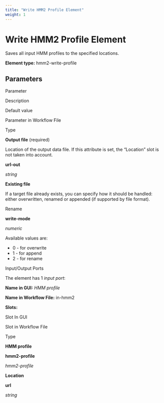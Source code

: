 ```yaml
---
title: "Write HMM2 Profile Element"
weight: 1
---
```



# Write HMM2 Profile Element

Saves all input HMM profiles to the specified locations.

**Element type:** hmm2-write-profile

Parameters
----------

Parameter

Description

Default value

Parameter in Workflow File

Type

**Output file** (required)

Location of the output data file. If this attribute is set, the “Location” slot is not taken into account.



**url-out**

_string_

**Existing file**

If a target file already exists, you can specify how it should be handled: either overwritten, renamed or appended (if supported by file format).

Rename

**write-mode**

_numeric_

Available values are:

*   0 - for overwrite
*   1 - for append
*   2 - for rename

Input/Output Ports

The element has 1 _input port_:

**Name in GUI:** _HMM profile_

**Name in Workflow File:** in-hmm2

**Slots:**

Slot In GUI

Slot in Workflow File

Type

**HMM profile**

**hmm2-profile**

_hmm2-profile_

**Location**

**url**

_string_
